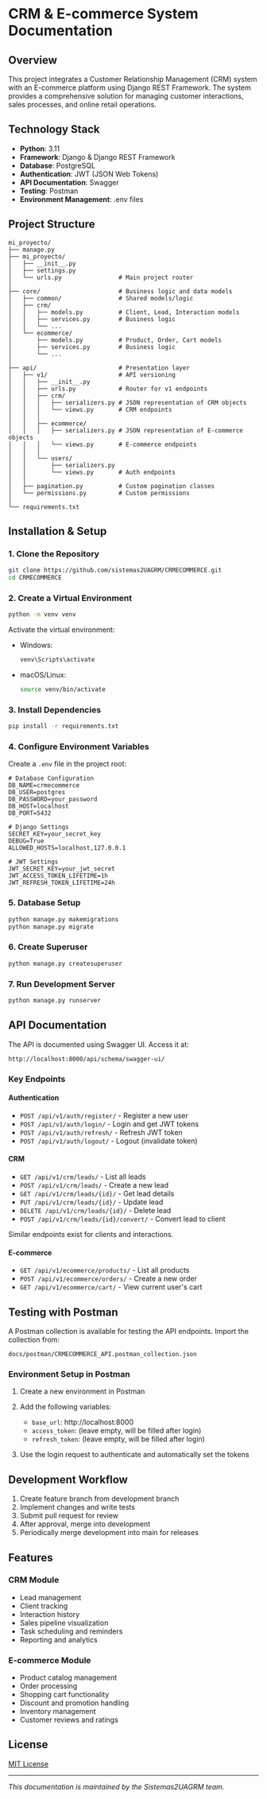 # CRM & E-commerce System Documentation

## Overview

This project integrates a Customer Relationship Management (CRM) system with an E-commerce platform using Django REST Framework. The system provides a comprehensive solution for managing customer interactions, sales processes, and online retail operations.

## Technology Stack

- **Python**: 3.11
- **Framework**: Django & Django REST Framework
- **Database**: PostgreSQL
- **Authentication**: JWT (JSON Web Tokens)
- **API Documentation**: Swagger
- **Testing**: Postman
- **Environment Management**: .env files

## Project Structure

```
mi_proyecto/
├── manage.py
├── mi_proyecto/
│   ├── __init__.py
│   ├── settings.py
│   └── urls.py                # Main project router
│
├── core/                      # Business logic and data models
│   ├── common/                # Shared models/logic
│   ├── crm/
│   │   ├── models.py          # Client, Lead, Interaction models
│   │   ├── services.py        # Business logic
│   │   └── ...
│   └── ecommerce/
│       ├── models.py          # Product, Order, Cart models
│       ├── services.py        # Business logic
│       └── ...
│
├── api/                       # Presentation layer
│   ├── v1/                    # API versioning
│   │   ├── __init__.py
│   │   ├── urls.py            # Router for v1 endpoints
│   │   ├── crm/
│   │   │   ├── serializers.py # JSON representation of CRM objects
│   │   │   └── views.py       # CRM endpoints
│   │   │
│   │   ├── ecommerce/
│   │   │   ├── serializers.py # JSON representation of E-commerce objects
│   │   │   └── views.py       # E-commerce endpoints
│   │   │
│   │   └── users/
│   │       ├── serializers.py
│   │       └── views.py       # Auth endpoints
│   │
│   ├── pagination.py          # Custom pagination classes
│   └── permissions.py         # Custom permissions
│
└── requirements.txt
```

## Installation & Setup

### 1. Clone the Repository

```bash
git clone https://github.com/sistemas2UAGRM/CRMECOMMERCE.git
cd CRMECOMMERCE
```

### 2. Create a Virtual Environment

```bash
python -m venv venv
```

Activate the virtual environment:

- Windows:
  ```bash
  venv\Scripts\activate
  ```
- macOS/Linux:
  ```bash
  source venv/bin/activate
  ```

### 3. Install Dependencies

```bash
pip install -r requirements.txt
```

### 4. Configure Environment Variables

Create a `.env` file in the project root:

```
# Database Configuration
DB_NAME=crmecommerce
DB_USER=postgres
DB_PASSWORD=your_password
DB_HOST=localhost
DB_PORT=5432

# Django Settings
SECRET_KEY=your_secret_key
DEBUG=True
ALLOWED_HOSTS=localhost,127.0.0.1

# JWT Settings
JWT_SECRET_KEY=your_jwt_secret
JWT_ACCESS_TOKEN_LIFETIME=1h
JWT_REFRESH_TOKEN_LIFETIME=24h
```

### 5. Database Setup

```bash
python manage.py makemigrations
python manage.py migrate
```

### 6. Create Superuser

```bash
python manage.py createsuperuser
```

### 7. Run Development Server

```bash
python manage.py runserver
```

## API Documentation

The API is documented using Swagger UI. Access it at:

```
http://localhost:8000/api/schema/swagger-ui/
```

### Key Endpoints

#### Authentication

- `POST /api/v1/auth/register/` - Register a new user
- `POST /api/v1/auth/login/` - Login and get JWT tokens
- `POST /api/v1/auth/refresh/` - Refresh JWT token
- `POST /api/v1/auth/logout/` - Logout (invalidate token)

#### CRM

- `GET /api/v1/crm/leads/` - List all leads
- `POST /api/v1/crm/leads/` - Create a new lead
- `GET /api/v1/crm/leads/{id}/` - Get lead details
- `PUT /api/v1/crm/leads/{id}/` - Update lead
- `DELETE /api/v1/crm/leads/{id}/` - Delete lead
- `POST /api/v1/crm/leads/{id}/convert/` - Convert lead to client

Similar endpoints exist for clients and interactions.

#### E-commerce

- `GET /api/v1/ecommerce/products/` - List all products
- `POST /api/v1/ecommerce/orders/` - Create a new order
- `GET /api/v1/ecommerce/cart/` - View current user's cart

## Testing with Postman

A Postman collection is available for testing the API endpoints. Import the collection from:

```
docs/postman/CRMECOMMERCE_API.postman_collection.json
```

### Environment Setup in Postman

1. Create a new environment in Postman
2. Add the following variables:
   - `base_url`: http://localhost:8000
   - `access_token`: (leave empty, will be filled after login)
   - `refresh_token`: (leave empty, will be filled after login)

3. Use the login request to authenticate and automatically set the tokens

## Development Workflow

1. Create feature branch from development branch
2. Implement changes and write tests
3. Submit pull request for review
4. After approval, merge into development
5. Periodically merge development into main for releases

## Features

### CRM Module

- Lead management
- Client tracking
- Interaction history
- Sales pipeline visualization
- Task scheduling and reminders
- Reporting and analytics

### E-commerce Module

- Product catalog management
- Order processing
- Shopping cart functionality
- Discount and promotion handling
- Inventory management
- Customer reviews and ratings

## License

[MIT License](LICENSE)

---

*This documentation is maintained by the Sistemas2UAGRM team.*
